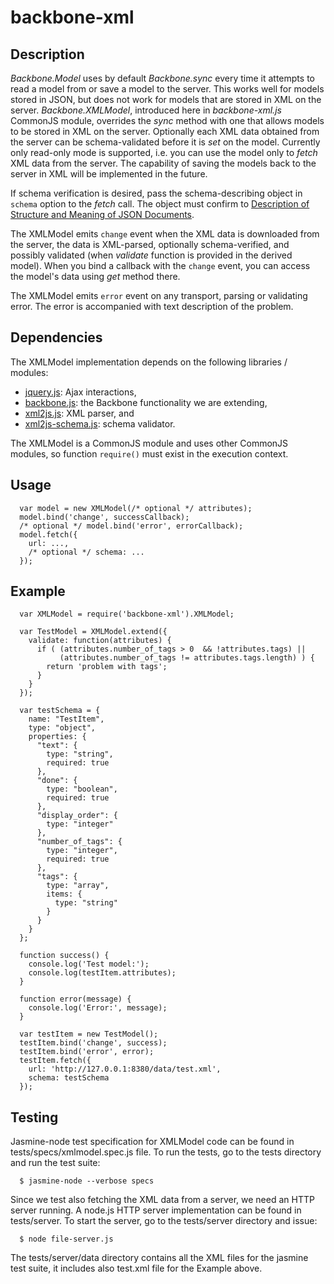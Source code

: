 # backbone-xml

## Description

*Backbone.Model* uses by default *Backbone.sync* every time it attempts to read
a model from or save a model to the server. This works well for models stored in
JSON, but does not work for models that are stored in XML on the server.
*Backbone.XMLModel*, introduced here in *backbone-xml.js* CommonJS module,
overrides the *sync* method with one that allows models to be stored in XML on
the server. Optionally each XML data obtained from the server can be
schema-validated before it is *set* on the model. Currently only read-only mode
is supported, i.e. you can use the model only to *fetch* XML data from the
server. The capability of saving the models back to the server in XML will be
implemented in the future.

If schema verification is desired, pass the schema-describing object in `schema`
option to the *fetch* call. The object must confirm to [Description of Structure
and Meaning of JSON
Documents](http://tools.ietf.org/html/draft-zyp-json-schema-03 "Description of
Structure and Meaning of JSON Documents").

The XMLModel emits `change` event when the XML data is downloaded from the
server, the data is XML-parsed, optionally schema-verified, and possibly
validated (when *validate* function is provided in the derived model). When you
bind a callback with the `change` event, you can access the model's data using
*get* method there.

The XMLModel emits `error` event on any transport, parsing or validating error.
The error is accompanied with text description of the problem.


## Dependencies

The XMLModel implementation depends on the following libraries / modules:

* [jquery.js](http://jquery.com/ "jquery.js"):  Ajax interactions, 
* [backbone.js](http://documentcloud.github.com/backbone/ "backbone.js"): the
Backbone functionality we are extending,
* [xml2js.js](https://github.com/salsita/node-xml2js/ "xml2js.js"): XML parser,
and
* [xml2js-schema.js](https://github.com/salsita/xml2js-schema
"xml2js-schema.js"): schema validator.

The XMLModel is a CommonJS module and uses other CommonJS modules, so function
`require()` must exist in the execution context.


## Usage

      var model = new XMLModel(/* optional */ attributes);
      model.bind('change', successCallback);
      /* optional */ model.bind('error', errorCallback);
      model.fetch({
        url: ...,
        /* optional */ schema: ...
      });


## Example

      var XMLModel = require('backbone-xml').XMLModel;

      var TestModel = XMLModel.extend({
        validate: function(attributes) {
          if ( (attributes.number_of_tags > 0  && !attributes.tags) ||
               (attributes.number_of_tags != attributes.tags.length) ) {
            return 'problem with tags';
          }
        }
      });

      var testSchema = {
        name: "TestItem",
        type: "object",
        properties: {
          "text": {
            type: "string",
            required: true
          },
          "done": {
            type: "boolean",
            required: true
          },
          "display_order": {
            type: "integer"
          },
          "number_of_tags": {
            type: "integer",
            required: true
          },
          "tags": {
            type: "array",
            items: {
              type: "string"
            }
          }
        }
      };

      function success() {
        console.log('Test model:');
        console.log(testItem.attributes);
      }

      function error(message) {
        console.log('Error:', message);
      }

      var testItem = new TestModel();
      testItem.bind('change', success);
      testItem.bind('error', error);
      testItem.fetch({
        url: 'http://127.0.0.1:8380/data/test.xml',
        schema: testSchema
      });


## Testing

Jasmine-node test specification for XMLModel code can be found in
tests/specs/xmlmodel.spec.js file. To run the tests, go to the tests directory
and run the test suite:

      $ jasmine-node --verbose specs

Since we test also fetching the XML data from a server, we need an HTTP server
running. A node.js HTTP server implementation can be found in tests/server. To
start the server, go to the tests/server directory and issue:

      $ node file-server.js

The tests/server/data directory contains all the XML files for the jasmine test
suite, it includes also test.xml file for the Example above.
